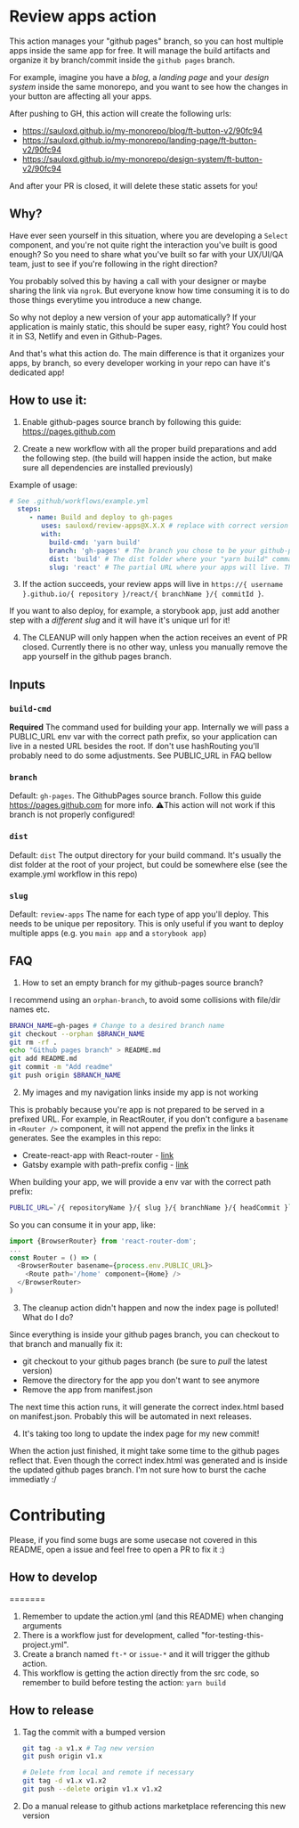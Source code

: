 # Review apps action

This action manages your "github pages" branch, so you can host multiple apps inside the same app for free.
It will manage the build artifacts and organize it by branch/commit inside the `github pages` branch.

For example, imagine you have a *blog*, a *landing page* and your *design system* inside the same monorepo,
and you want to see how the changes in your button are affecting all your apps.

After pushing to GH, this action will create the following urls:

- https://sauloxd.github.io/my-monorepo/blog/ft-button-v2/90fc94
- https://sauloxd.github.io/my-monorepo/landing-page/ft-button-v2/90fc94
- https://sauloxd.github.io/my-monorepo/design-system/ft-button-v2/90fc94

And after your PR is closed, it will delete these static assets for you!

## Why?
Have ever seen yourself in this situation, where you are developing a `Select` component, and you're not quite right the interaction you've built is good enough? So you need to share what you've built so far with your UX/UI/QA team, just to see if you're following in the right direction?

You probably solved this by having a call with your designer or maybe sharing the link via `ngrok`. But everyone know how time consuming it is to do those things everytime you introduce a new change.

So why not deploy a new version of your app automatically? If your application is mainly static, this should be super easy, right? You could host it in S3, Netlify and even in Github-Pages.

And that's what this action do. The main difference is that it organizes your apps, by branch, so every developer working in your repo can have it's dedicated app!

## How to use it:

1. Enable github-pages source branch by following this guide: https://pages.github.com

2. Create a new workflow with all the proper build preparations and add the following step. (the build will happen inside the action, but make sure all dependencies are installed previously)

Example of usage:
``` yml
# See .github/workflows/example.yml
  steps:
     - name: Build and deploy to gh-pages
        uses: sauloxd/review-apps@X.X.X # replace with correct version
        with:
          build-cmd: 'yarn build'
          branch: 'gh-pages' # The branch you chose to be your github-pages source
          dist: 'build' # The dist folder where your "yarn build" command will place the build artifacts
          slug: 'react' # The partial URL where your apps will live. This is useful if you want to deploy both your react app and storybook app inside the same repository
```
3. If the action succeeds, your review apps will live in `https://{ username }.github.io/{ repository }/react/{ branchName }/{ commitId }`.

If you want to also deploy, for example, a storybook app, just add another step with a *different slug* and it will have it's unique url for it!

4. The CLEANUP will only happen when the action receives an event of PR closed. Currently there is no other way, unless you manually remove the app yourself in the github pages branch.

## Inputs

### `build-cmd`

**Required** The command used for building your app. Internally we will pass a PUBLIC_URL env var with the correct path prefix, so your application can live in a nested URL besides the root. If don't use hashRouting you'll probably need to do some adjustments. See PUBLIC_URL in FAQ bellow

### `branch`
Default: `gh-pages`.
The GithubPages source branch. Follow this guide https://pages.github.com for more info.
⚠️This action will not work if this branch is not properly configured!

### `dist`
Default: `dist`
The output directory for your build command.
It's usually the dist folder at the root of your project, but could be somewhere else (see the example.yml workflow in this repo)

### `slug`
Default: `review-apps`
The name for each type of app you'll deploy. This needs to be unique per repository.
This is only useful if you want to deploy multiple apps (e.g. you `main app` and a `storybook app`)

## FAQ

1. How to set an empty branch for my github-pages source branch?

I recommend using an `orphan-branch`, to avoid some collisions with file/dir names etc.
``` bash
BRANCH_NAME=gh-pages # Change to a desired branch name
git checkout --orphan $BRANCH_NAME
git rm -rf .
echo "Github pages branch" > README.md
git add README.md
git commit -m "Add readme"
git push origin $BRANCH_NAME
```

2. My images and my navigation links inside my app is not working

This is probably because you're app is not prepared to be served in a prefixed URL.
For example, in ReactRouter, if you don't configure a `basename` in `<Router />` component, it will not append the prefix in the links it generates.
See the examples in this repo:
 - Create-react-app with React-router - [link](https://github.com/Sauloxd/review-apps/tree/master/packages/cra-example)
 - Gatsby example with path-prefix config - [link](https://github.com/Sauloxd/review-apps/tree/master/packages/gatsby-example)

When building your app, we will provide a env var with the correct path prefix:
``` bash
PUBLIC_URL=`/{ repositoryName }/{ slug }/{ branchName }/{ headCommit }`);
```

So you can consume it in your app, like:
``` js
import {BrowserRouter} from 'react-router-dom';
...
const Router = () => (
  <BrowserRouter basename={process.env.PUBLIC_URL}>
    <Route path='/home' component={Home} />
  </BrowserRouter>
)

```

3. The cleanup action didn't happen and now the index page is polluted! What do I do?

Since everything is inside your github pages branch, you can checkout to that branch and manually fix it:
- git checkout to your github pages branch (be sure to *pull* the latest version)
- Remove the directory for the app you don't want to see anymore
- Remove the app from manifest.json

The next time this action runs, it will generate the correct index.html based on manifest.json.
Probably this will be automated in next releases.

4. It's taking too long to update the index page for my new commit!

When the action just finished, it might take some time to the github pages reflect that.
Even though the correct index.html was generated and is inside the updated github pages branch.
I'm not sure how to burst the cache immediatly :/

# Contributing

Please, if you find some bugs are some usecase not covered in this README, open a issue and feel free to open a PR to fix it :)

## How to develop
=======
1. Remember to update the action.yml (and this README) when changing arguments
1. There is a workflow just for development, called "for-testing-this-project.yml".
 1. Create a branch named `ft-*` or `issue-*` and it will trigger the github action.
 1. This workflow is getting the action directly from the src code, so remember to build before testing the action: `yarn build`


## How to release
1. Tag the commit with a bumped version
   ``` bash
   git tag -a v1.x # Tag new version
   git push origin v1.x

   # Delete from local and remote if necessary
   git tag -d v1.x v1.x2
   git push --delete origin v1.x v1.x2
   ```
1. Do a manual release to github actions marketplace referencing this new version
